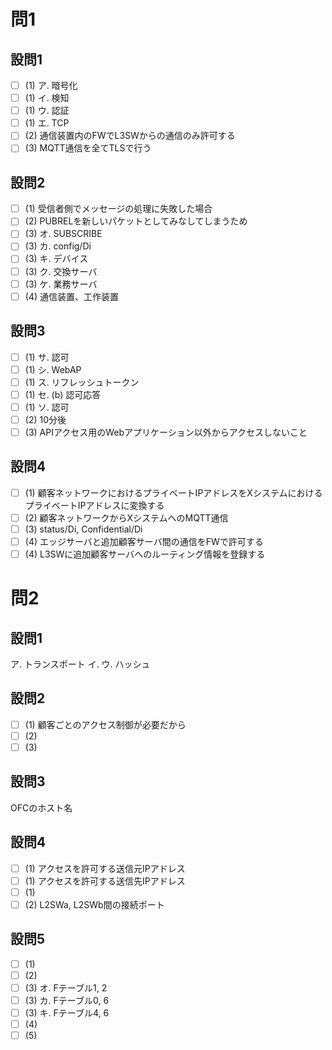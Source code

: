 # 問1

## 設問1

- [ ] (1) ア. 暗号化
- [ ] (1) イ. 検知
- [ ] (1) ウ. 認証
- [ ] (1) エ. TCP
- [ ] (2) 通信装置内のFWでL3SWからの通信のみ許可する
- [ ] (3) MQTT通信を全てTLSで行う

## 設問2

- [ ] (1) 受信者側でメッセージの処理に失敗した場合
- [ ] (2) PUBRELを新しいパケットとしてみなしてしまうため
- [ ] (3) オ. SUBSCRIBE
- [ ] (3) カ. config/Di
- [ ] (3) キ. デバイス
- [ ] (3) ク. 交換サーバ
- [ ] (3) ケ. 業務サーバ
- [ ] (4) 通信装置、工作装置

## 設問3

- [ ] (1) サ. 認可
- [ ] (1) シ. WebAP
- [ ] (1) ス. リフレッシュトークン
- [ ] (1) セ. (b) 認可応答
- [ ] (1) ソ. 認可
- [ ] (2) 10分後
- [ ] (3) APIアクセス用のWebアプリケーション以外からアクセスしないこと

## 設問4

- [ ] (1) 顧客ネットワークにおけるプライベートIPアドレスをXシステムにおけるプライベートIPアドレスに変換する
- [ ] (2) 顧客ネットワークからXシステムへのMQTT通信
- [ ] (3) status/Di, Confidential/Di
- [ ] (4) エッジサーバと追加顧客サーバ間の通信をFWで許可する
- [ ] (4) L3SWに追加顧客サーバへのルーティング情報を登録する

# 問2

## 設問1

ア. トランスポート
イ.
ウ. ハッシュ

## 設問2

- [ ] (1) 顧客ごとのアクセス制御が必要だから
- [ ] (2)
- [ ] (3)

## 設問3

OFCのホスト名

## 設問4

- [ ] (1) アクセスを許可する送信元IPアドレス
- [ ] (1) アクセスを許可する送信先IPアドレス
- [ ] (1)
- [ ] (2) L2SWa, L2SWb間の接続ポート

## 設問5

- [ ] (1)
- [ ] (2)
- [ ] (3) オ. Fテーブル1, 2
- [ ] (3) カ. Fテーブル0, 6
- [ ] (3) キ. Fテーブル4, 6
- [ ] (4)
- [ ] (5)
